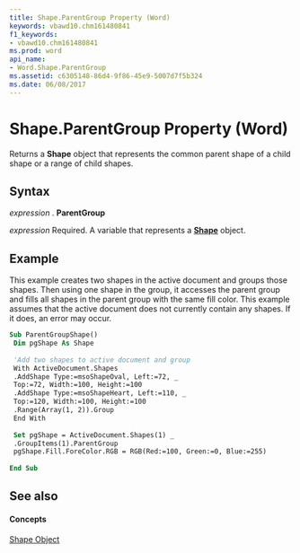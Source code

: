 ```yaml
---
title: Shape.ParentGroup Property (Word)
keywords: vbawd10.chm161480841
f1_keywords:
- vbawd10.chm161480841
ms.prod: word
api_name:
- Word.Shape.ParentGroup
ms.assetid: c6305148-86d4-9f86-45e9-5007d7f5b324
ms.date: 06/08/2017
---
```



# Shape.ParentGroup Property (Word)

Returns a  **Shape** object that represents the common parent shape of a child shape or a range of child shapes.


## Syntax

 _expression_ . **ParentGroup**

 _expression_ Required. A variable that represents a **[Shape](Word.Shape.md)** object.


## Example

This example creates two shapes in the active document and groups those shapes. Then using one shape in the group, it accesses the parent group and fills all shapes in the parent group with the same fill color. This example assumes that the active document does not currently contain any shapes. If it does, an error may occur.


```vb
Sub ParentGroupShape() 
 Dim pgShape As Shape 
 
 'Add two shapes to active document and group 
 With ActiveDocument.Shapes 
 .AddShape Type:=msoShapeOval, Left:=72, _ 
 Top:=72, Width:=100, Height:=100 
 .AddShape Type:=msoShapeHeart, Left:=110, _ 
 Top:=120, Width:=100, Height:=100 
 .Range(Array(1, 2)).Group 
 End With 
 
 Set pgShape = ActiveDocument.Shapes(1) _ 
 .GroupItems(1).ParentGroup 
 pgShape.Fill.ForeColor.RGB = RGB(Red:=100, Green:=0, Blue:=255) 
 
End Sub
```


## See also


#### Concepts


[Shape Object](Word.Shape.md)

